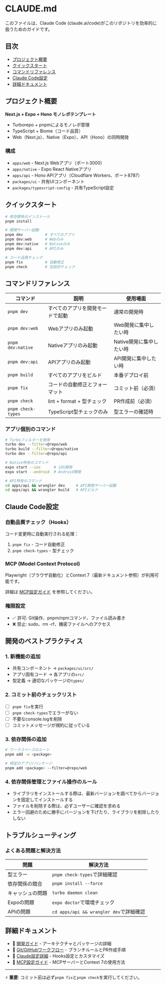 # CLAUDE.md

このファイルは、Claude Code (claude.ai/code)がこのリポジトリを効率的に扱うためのガイドです。

## 目次

- [プロジェクト概要](#プロジェクト概要)
- [クイックスタート](#クイックスタート)
- [コマンドリファレンス](#コマンドリファレンス)
- [Claude Code設定](#claude-code設定)
- [詳細ドキュメント](#詳細ドキュメント)

## プロジェクト概要

**Next.js + Expo + Hono モノレポテンプレート**
- Turborepo + pnpmによるモノレポ管理
- TypeScript + Biome（コード品質）
- Web（Next.js）、Native（Expo）、API（Hono）の同時開発

### 構成
- `apps/web` - Next.js Webアプリ（ポート3000）
- `apps/native` - Expo React Nativeアプリ
- `apps/api` - Hono APIアプリ（Cloudflare Workers、ポート8787）
- `packages/ui` - 共有UIコンポーネント
- `packages/typescript-config` - 共有TypeScript設定

## クイックスタート

```bash
# 依存関係のインストール
pnpm install

# 開発サーバー起動
pnpm dev          # すべてのアプリ
pnpm dev:web      # Webのみ
pnpm dev:native   # Nativeのみ
pnpm dev:api      # APIのみ

# コード品質チェック
pnpm fix          # 自動修正
pnpm check        # 包括的チェック
```

## コマンドリファレンス

| コマンド | 説明 | 使用場面 |
|---------|------|---------|
| `pnpm dev` | すべてのアプリを開発モードで起動 | 通常の開発時 |
| `pnpm dev:web` | Webアプリのみ起動 | Web開発に集中したい時 |
| `pnpm dev:native` | Nativeアプリのみ起動 | Native開発に集中したい時 |
| `pnpm dev:api` | APIアプリのみ起動 | API開発に集中したい時 |
| `pnpm build` | すべてのアプリをビルド | 本番デプロイ前 |
| `pnpm fix` | コードの自動修正とフォーマット | コミット前（必須） |
| `pnpm check` | lint + format + 型チェック | PR作成前（必須） |
| `pnpm check-types` | TypeScript型チェックのみ | 型エラーの確認時 |

### アプリ個別のコマンド

```bash
# Turboフィルターを使用
turbo dev --filter=@repo/web
turbo build --filter=@repo/native
turbo dev --filter=@repo/api

# Native特有のコマンド
expo start --ios      # iOS開発
expo start --android  # Android開発

# API特有のコマンド
cd apps/api && wrangler dev     # API開発サーバー起動
cd apps/api && wrangler build   # APIビルド
```

## Claude Code設定

### 自動品質チェック（Hooks）

コード変更時に自動実行される処理：
1. `pnpm fix` - コード自動修正
2. `pnpm check-types` - 型チェック

### MCP (Model Context Protocol)

Playwright（ブラウザ自動化）とContext 7（最新ドキュメント参照）が利用可能です。

詳細は [MCP設定ガイド](./docs/MCP.md) を参照してください。

### 権限設定

- ✅ 許可: Git操作、pnpm/npmコマンド、ファイル読み書き
- ❌ 禁止: sudo、rm -rf、機密ファイルへのアクセス

## 開発のベストプラクティス

### 1. 新機能の追加
- 共有コンポーネント → `packages/ui/src/`
- アプリ固有コード → 各アプリの`src/`
- 型定義 → 適切なパッケージの`types/`

### 2. コミット前のチェックリスト
- [ ] `pnpm fix`を実行
- [ ] `pnpm check-types`でエラーがない
- [ ] 不要なconsole.logを削除
- [ ] コミットメッセージが規約に従っている

### 3. 依存関係の追加
```bash
# ワークスペースのルート
pnpm add -w <package>

# 特定のアプリ/パッケージ
pnpm add <package> --filter=@repo/web
```

### 4. 依存関係管理とファイル操作のルール
- ライブラリをインストールする際は、最新バージョンを調べてからバージョンを固定してインストールする
- ファイルを削除する際は、必ずユーザーに確認を求める
- エラー回避のために勝手にバージョンを下げたり、ライブラリを削除したりしない

## トラブルシューティング

### よくある問題と解決方法

| 問題 | 解決方法 |
|------|----------|
| 型エラー | `pnpm check-types`で詳細確認 |
| 依存関係の競合 | `pnpm install --force` |
| キャッシュの問題 | `turbo daemon clean` |
| Expoの問題 | `expo doctor`で環境チェック |
| APIの問題 | `cd apps/api && wrangler dev`で詳細確認 |

## 詳細ドキュメント

- 📘 [開発ガイド](./docs/DEVELOPMENT.md) - アーキテクチャとパッケージの詳細
- 📗 [Git/GitHubワークフロー](./docs/GIT_WORKFLOW.md) - ブランチルールとPR作成手順
- 📙 [Claude設定詳細](./.claude/README.md) - Hooks設定とカスタマイズ
- 🔧 [MCP設定ガイド](./docs/MCP.md) - MCPサーバーとContext 7の使用方法

---

⚡ **重要**: コミット前は必ず`pnpm fix`と`pnpm check`を実行してください。